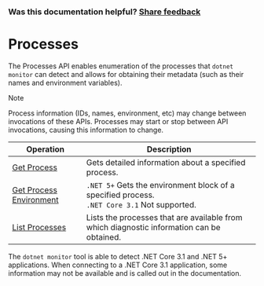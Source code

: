 
### Was this documentation helpful? [Share feedback](https://www.research.net/r/DGDQWXH?src=documentation%2Fapi%2Fprocesses)

# Processes

The Processes API enables enumeration of the processes that `dotnet monitor` can detect and allows for obtaining their metadata (such as their names and environment variables).

> [!NOTE]
> Process information (IDs, names, environment, etc) may change between invocations of these APIs. Processes may start or stop between API invocations, causing this information to change.

| Operation | Description |
|---|---|
| [Get Process](process-get.md) | Gets detailed information about a specified process. |
| [Get Process Environment](process-env.md) | `.NET 5+` Gets the environment block of a specified process.<br/>`.NET Core 3.1` Not supported. |
| [List Processes](processes-list.md) | Lists the processes that are available from which diagnostic information can be obtained. |

The `dotnet monitor` tool is able to detect .NET Core 3.1 and .NET 5+ applications. When connecting to a .NET Core 3.1 application, some information may not be available and is called out in the documentation.
